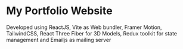# My Portfolio Website

Developed using ReactJS, Vite as Web bundler, Framer Motion, TailwindCSS, React Three Fiber for 3D Models, Redux toolkit for state management and Emailjs as mailing server 